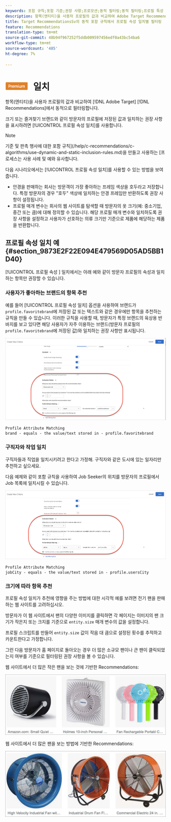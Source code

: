 ```yaml
---
keywords: 포함 규칙;포함 기준;권장 사항;프로모션;동적 필터링;동적 필터링;프로필 특성 일치
description: 항목(엔티티)을 사용자 프로필의 값과 비교하여 Adobe Target Recommendations에서 동적으로 필터링합니다.
title: Target RecommendationsSv의 동적 포함 규칙에서 프로필 속성 일치별 필터링
feature: Recommendations
translation-type: tm+mt
source-git-commit: 48b94f967252f5ddb009597456edf0a43bc54ba6
workflow-type: tm+mt
source-wordcount: '485'
ht-degree: 7%

---
```



# ![PREMIUMProfile 속성 ](/help/assets/premium.png) 일치

항목(엔티티)을 사용자 프로필의 값과 비교하여 [!DNL Adobe Target] [!DNL Recommendations]에서 동적으로 필터링합니다.

크기 또는 즐겨찾기 브랜드와 같이 방문자의 프로필에 저장된 값과 일치하는 권장 사항을 표시하려면 [!UICONTROL 프로필 속성 일치]를 사용합니다.

>[!NOTE]
>
>기준 및 판촉 행사에 대한 포함 규칙](/help/c-recommendations/c-algorithms/use-dynamic-and-static-inclusion-rules.md)을 만들고 사용하는 [프로세스는 사용 사례 및 예와 유사합니다.

다음 시나리오에서는 [!UICONTROL 프로필 속성 일치]를 사용할 수 있는 방법을 보여줍니다.

* 안경을 판매하는 회사는 방문객이 가장 좋아하는 프레임 색상을 호두라고 저장합니다. 특정 방문자의 경우 &quot;호두&quot; 색상에 일치하는 안경 프레임만 반환하도록 권장 사항이 설정됩니다.
* 프로필 매개 변수는 회사의 웹 사이트를 탐색할 때 방문자의 옷 크기(예: 중소기업, 중간 또는 큼)에 대해 정의할 수 있습니다. 해당 프로필 매개 변수와 일치하도록 권장 사항을 설정하고 사용자가 선호하는 의류 크기만 기준으로 제품에 해당하는 제품을 반환합니다.

## 프로필 속성 일치 예 {#section_9873E2F22E094E479569D05AD5BB1D40}

[!UICONTROL 프로필 속성 ] 일치에서는 아래 예와 같이 방문자 프로필의 속성과 일치하는 항목만 권장할 수 있습니다.

### 사용자가 좋아하는 브랜드의 항목 추천

예를 들어 [!UICONTROL 프로필 속성 일치] 옵션을 사용하여 브랜드가 `profile.favoritebrand`에 저장된 값 또는 텍스트와 같은 경우에만 항목을 추천하는 규칙을 만들 수 있습니다. 이러한 규칙을 사용할 때, 방문자가 특정 브랜드의 육상용 반바지를 보고 있다면 해당 사용자가 자주 이용하는 브랜드(방문자 프로필의 `profile.favoritebrand`에 저장된 값)와 일치하는 권장 사항만 표시됩니다.

![즐겨찾기 브랜드](/help/c-recommendations/c-algorithms/assets/favorite-brand.png)

```
Profile Attribute Matching
brand - equals - the value/text stored in - profile.favoritebrand
```

### 구직자와 작업 일치

구직자들과 직업을 일치시키려고 한다고 가정해. 구직자와 같은 도시에 있는 일자리만 추천하고 싶으세요.

다음 예제와 같이 포함 규칙을 사용하여 Job Seeker의 위치를 방문자의 프로필에서 Job 목록에 일치시킬 수 있습니다.

![사용자 구/군/시](/help/c-recommendations/c-algorithms/assets/city.png)

```
Profile Attribute Matching
jobCity - equals - the value/text stored in - profile.usersCity
```

### 크기에 따라 항목 추천

프로필 속성 일치가 추천에 영향을 주는 방법에 대한 시각적 예를 보려면 전기 팬을 판매하는 웹 사이트를 고려하십시오.

방문자가 이 웹 사이트에서 팬의 다양한 이미지를 클릭하면 각 페이지는 이미지의 팬 크기가 작은지 또는 크지를 기준으로 `entity.size` 매개 변수의 값을 설정합니다.

프로필 스크립트를 만들어 `entity.size` 값이 작음 대 큼으로 설정된 횟수를 추적하고 카운트한다고 가정합니다.

그런 다음 방문자가 홈 페이지로 돌아오는 경우 더 많은 소규모 팬이나 큰 팬이 클릭되었는지 여부를 기준으로 필터링된 권장 사항을 볼 수 있습니다.

웹 사이트에서 더 많은 작은 팬을 보는 것에 기반한 Recommendations:

![소규모 팬 추천](/help/c-recommendations/c-algorithms/assets/small-fans.png)

웹 사이트에서 더 많은 팬을 보는 방법에 기반한 Recommendations:

![대형 팬 추천](/help/c-recommendations/c-algorithms/assets/large-fans.png)